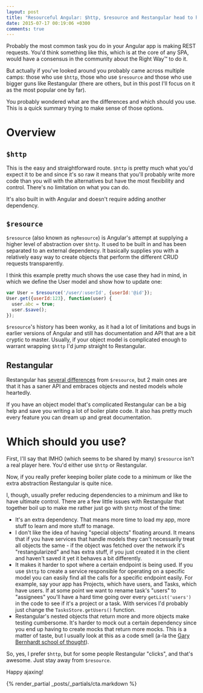 ```yaml
---
layout: post
title: "Resourceful Angular: $http, $resource and Restangular head to head"
date: 2015-07-17 00:19:06 +0300
comments: true
---
```


Probably the most common task you do in your Angular app is making REST requests. You'd think something like this, which is at the core of any SPA, would have a consensus in the community about the Right Way™ to do it.

But actually if you've looked around you probably came across multiple camps: those who use `$http`, those who use `$resource` and those who use bigger guns like Restangular (there are others, but in this post I'll focus on it as the most popular one by far).

You probably wondered what are the differences and which should you use. This is a quick summary trying to make sense of those options.  

# Overview

## `$http`

This is the easy and straightforward route. `$http` is pretty much what you'd expect it to be and since it's so raw it means that you'll probably write more code than you will with the alternatives but have the most flexibility and control. There's no limitation on what you can do.

It's also built in with Angular and doesn't require adding another dependency.

## `$resource`

`$resource` (also known as `ngResource`) is Angular's attempt at supplying a higher level of abstraction over `$http`. It used to be built in and has been separated to an external dependency. It basically supplies you with a relatively easy way to create objects that perform the different CRUD requests transparently.

I think this example pretty much shows the use case they had in mind, in which we define the User model and show how to update one:

```javascript
var User = $resource('/user/:userId', {userId:'@id'});
User.get({userId:123}, function(user) {
  user.abc = true;
  user.$save();
});
```

`$resource`'s history has been wonky, as it had a lot of limitations and bugs in earlier versions of Angular and still has documentation and API that are a bit cryptic to master. Usually, if your object model is complicated enough to warrant wrapping `$http` I'd jump straight to Restangular.

## Restangular

Restangular has [several differences](https://github.com/mgonto/restangular/blob/master/README.md#differences-with-resource) from `$resource`, but 2 main ones are that it has a saner API and embraces objects and nested models whole heartedly.

If you have an object model that's complicated Restangular can be a big help and save you writing a lot of boiler plate code. It also has pretty much every feature you can dream up and great documentation.

# Which should you use?

First, I'll say that IMHO (which seems to be shared by many) `$resource` isn't a real player here. You'd either use `$http` or Restangular.

Now, if you really prefer keeping boiler plate code to a minimum or like the extra abstraction Restangular is quite nice.

I, though, usually prefer reducing dependencies to a minimum and like to have ultimate control. There are a few little issues with Restangular that together boil up to make me rather just go with `$http` most of the time:

- It's an extra dependency. That means more time to load my app, more stuff to learn and more stuff to manage.
- I don't like the idea of having "special objects" floating around. It means that if you have services that handle models they can't necessarily treat all objects the same - if the object was fetched over the network it's "restangularized" and has extra stuff, if you just created it in the client and haven't saved it yet it behaves a bit differently.
- It makes it harder to spot where a certain endpoint is being used. If you use `$http` to create a service responsible for operating on a specific model you can easily find all the calls for a specific endpoint easily. For example, say your app has Projects, which have users, and Tasks, which have users. If at some point we want to rename task's "users" to "assignees" you'll have a hard time going over every `getList('users')` in the code to see if it's a project or a task. With services I'd probably just change the `TasksStore.getUsers()` function.
- Restangular's nested objects that return more and more objects make testing cumbersome. It's harder to mock out a certain dependency since you end up having to create mocks that return more mocks. This is a matter of taste, but I usually look at this as a code smell (a-la the [Gary Bernhardt school of thought](https://www.destroyallsoftware.com/blog/2014/test-isolation-is-about-avoiding-mocks)).

So, yes, I prefer `$http`, but for some people Restangular "clicks", and that's awesome. Just stay away from `$resource`.

Happy ajaxing!

{% render_partial _posts/_partials/cta.markdown %}
